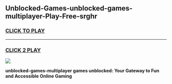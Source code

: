 
## Unblocked-Games-unblocked-games-multiplayer-Play-Free-srghr
<h3>
<a href="https://premium76.site?title=unblocked-games-multiplayer&ref=18A">CLICK TO PLAY</a></h3>
<hr>

<h3>
<a href="https://premium76.site?title=unblocked-games-multiplayer&ref=18A">CLICK 2 PLAY</a>
  
</h3>

<a href="https://premium76.site?title=unblocked-games-multiplayer&ref=18A"><img src="https://clearcache.store/games.png"></a>


**unblocked-games-multiplayer games unblocked: Your Gateway to Fun and Accessible Online Gaming**
